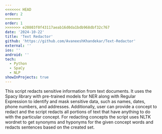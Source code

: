 ```yaml
---
<<<<<<< HEAD
order: 2
=======
order: 1
>>>>>>> e20803f0f43117aeab16d0da1bdb968dbf32c767
date: '2024-10-22'
title: 'Text Redactor'
github: 'https://github.com/AvaneeshKhandekar/Text-Redactor'
external: ''
ios: ''
android: ''
tech:
  - Python
  - SpaCy
  - NLP
showInProjects: true
---
```


This script redacts sensitive information from text documents. It uses the Spacy library with pre-trained models for NER along with Regular Expression to identify and mask sensitive data, such as names, dates, phone numbers, and addresses. Additionally, user can provide a concept to redact and the script redacts all portions of text that have anything to do with the particular concept. For redacting concepts the script uses NLTK wordnet to get synonyms and hyponyms for the given concept words and redacts sentences based on the created set.